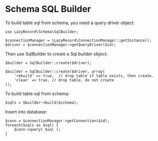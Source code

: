
# Schema SQL Builder

To build table sql from schema, you need a query driver object:

    use LazyRecord\Schema\SqlBuilder;

    $connectionManager = \LazyRecord\ConnectionManager::getInstance();
    $driver = $connectionManager->getQueryDriver($id);

Then use SqlBuilder to create a Sql builder object:

    $builder = SqlBuilder::create($driver);

    $builder = SqlBuilder::create($driver, array( 
        'rebuild' => true,  // drop table if table exists, then create.
        'clean' => true, // drop table, do not create
    ));

To build table sql from schema:

    $sqls = $builder->build($schema);

Insert into database:

    $conn = $connectionManager->getConnection($id);
    foreach($sqls as $sql) {
        $conn->query( $sql );
    }


